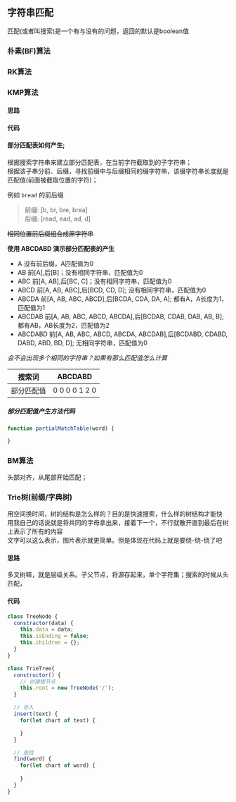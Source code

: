## 字符串匹配
匹配(或者叫搜索)是一个有与没有的问题，返回的默认是boolean值  

### 朴素(BF)算法


### RK算法


### KMP算法

#### 思路

#### 代码

#### 部分匹配表如何产生;  
根据搜索字符串来建立部分匹配表，在当前字符截取到的子字符串；  
根据该子串分前、后缀，寻找前缀中与后缀相同的缀字符串，该缀字符串长度就是匹配值(前面被截取位置的字符)；  

例如 `bread` 的前后缀
> 前缀: [b, br, bre, brea]  
> 后缀: [read, ead, ad, d]

~~相同位置前后缀组合成原字符串~~


**使用 ABCDABD 演示部分匹配表的产生**

- A  没有前后缀，A匹配值为0
- AB  前[A],后[B]；没有相同字符串，匹配值为0
- ABC  前[A, AB],后[BC, C]；没有相同字符串，匹配值为0
- ABCD  前[A, AB, ABC],后[BCD, CD, D]; 没有相同字符串，匹配值为0
- ABCDA  前[A, AB, ABC, ABCD],后[BCDA, CDA, DA, A]; 都有A，A长度为1，匹配值为1
- ABCDAB  前[A, AB, ABC, ABCD, ABCDA],后[BCDAB, CDAB, DAB, AB, B]; 都有AB，AB长度为2，匹配值为2
- ABCDABD  前[A, AB, ABC, ABCD, ABCDA, ABCDAB],后[BCDABD, CDABD, DABD, ABD, BD, D]; 无相同字符串，匹配值为0

*会不会出现多个相同的字符串？如果有那么匹配值怎么计算*

| 搜索词 | ABCDABD |
| --- | --- |
| 部分匹配值 | 0 0 0 0 1 2 0 |

##### 部分匹配值产生方法代码
```js
function partialMatchTable(word) {

}
```


### BM算法
头部对齐，从尾部开始匹配；

### Trie树(前缀/字典树)
用空间换时间，树的结构是怎么样的？目的是快速搜索，什么样的树结构才能快   
用我自己的话说就是将共同的字母拿出来，接着下一个，不行就散开直到最后在树上表示了所有的内容  
文字可以这么表示，图片表示就更简单。但是体现在代码上就是要绕-绕-绕了吧  

#### 思路
多叉树嘛，就是层级关系。子父节点，将源存起来，单个字符集；搜索的时候从头匹配，  

#### 代码
```js
class TreeNode {
  constractor(data) {
    this.data = data;
    this.isEnding = false;
    this.children = {};
  }
}

class TrieTree{
  constructor() {
    // 创建根节点
    this.root = new TreeNode('/');
  }

  // 存入
  insert(text) {
    for(let chart of text) {

    }
  }

  // 查找
  find(word) {
    for(let chart of word) {
      
    }
  }
}
```

